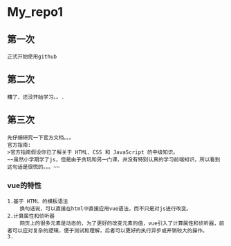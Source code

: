 # My_repo1
## 第一次
    正式开始使用github
## 第二次
    糟了，还没开始学习。。.
## 第三次
    先仔细研究一下官方文档。。。
    官方指南:
    >官方指南假设你已了解关于 HTML、CSS 和 JavaScript 的中级知识。
    ~~虽然小学期学了js，但是由于贪玩和另一门课，并没有特别认真的学习前端知识，所以看到这句话是很慌的。。。~~
### vue的特性
    1.基于 HTML 的模板语法
        换句话说，可以直接在html中直接应用vue语法，而不只是对js进行改变。
    2.计算属性和侦听器
        网页上的很多元素是动态的，为了更好的改变元素的值，vue引入了计算属性和侦听器，前者可以应对复杂的逻辑，便于测试和理解，后者可以更好的执行异步或开销较大的操作。
    3.
    
    
    
